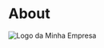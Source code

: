 # About


![Logo da Minha Empresa]([(https://github.com/antoniofabioqueiroz/calculator/blob/main/printscreen.jpeg)])
